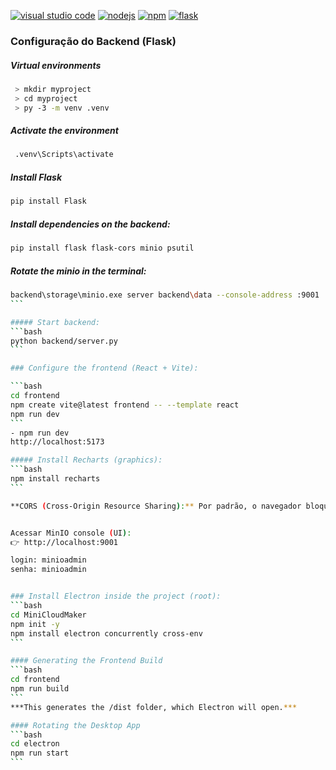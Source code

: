 [![visual studio code](https://img.shields.io/badge/ide-visual_studio_code_1.103.2-purple)](https://code.visualstudio.com/download)
[![nodejs](https://img.shields.io/badge/nodejs-24.7.0-blue)](https://nodejs.org/en/download/current)
[![npm](https://img.shields.io/badge/npm-11.5.1-blue)](https://nodejs.org/en/download/current)
[![flask](https://img.shields.io/badge/flask-blue)](https://flask.palletsprojects.com/en/stable/installation/)



###  Configuração do Backend (Flask)

##### Virtual environments
```bash
 > mkdir myproject
 > cd myproject
 > py -3 -m venv .venv
```

##### Activate the environment
```bash
 .venv\Scripts\activate
```
##### Install Flask
```bash
pip install Flask
```

##### Install dependencies on the backend:
```bash
pip install flask flask-cors minio psutil
```

##### Rotate the minio in the terminal:
````bash
backend\storage\minio.exe server backend\data --console-address :9001
```

##### Start backend:
```bash
python backend/server.py
```

### Configure the frontend (React + Vite):

```bash
cd frontend
npm create vite@latest frontend -- --template react
npm run dev
```
- npm run dev
http://localhost:5173

##### Install Recharts (graphics):
```bash
npm install recharts
```

**CORS (Cross-Origin Resource Sharing):** Por padrão, o navegador bloqueia requisições entre portas diferentes (3000 do backend e 5173 do frontend). É necessario configurar o Flask para permitir essas requisições


Acessar MinIO console (UI):
👉 http://localhost:9001

login: minioadmin
senha: minioadmin


### Install Electron inside the project (root):
```bash
cd MiniCloudMaker
npm init -y
npm install electron concurrently cross-env
```

#### Generating the Frontend Build
```bash
cd frontend
npm run build
```
***This generates the /dist folder, which Electron will open.***

#### Rotating the Desktop App
```bash
cd electron
npm run start
```

